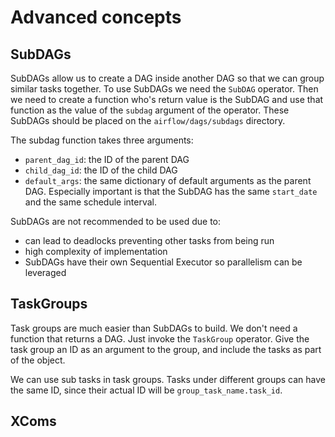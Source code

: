 # Advanced concepts

## SubDAGs

SubDAGs allow us to create a DAG inside another DAG so that we can group similar tasks together. To use SubDAGs we need the `SubDAG` operator. Then we need to create a function who's return value is the SubDAG and use that function as the value of the `subdag` argument of the operator. These SubDAGs should be placed on the `airflow/dags/subdags` directory.

The subdag function takes three arguments:

- `parent_dag_id`: the ID of the parent DAG
- `child_dag_id`: the ID of the child DAG
- `default_args`: the same dictionary of default arguments as the parent DAG. Especially important is that the SubDAG has the same `start_date` and the same schedule interval.

SubDAGs are not recommended to be used due to:

- can lead to deadlocks preventing other tasks from being run
- high complexity of implementation
- SubDAGs have their own Sequential Executor so parallelism can be leveraged

## TaskGroups

Task groups are much easier than SubDAGs to build. We don't need a function that returns a DAG. Just invoke the `TaskGroup` operator. Give the task group an ID as an argument to the group, and include the tasks as part of the object.

We can use sub tasks in task groups. Tasks under different groups can have the same ID, since their actual ID will be `group_task_name.task_id`.

## XComs
